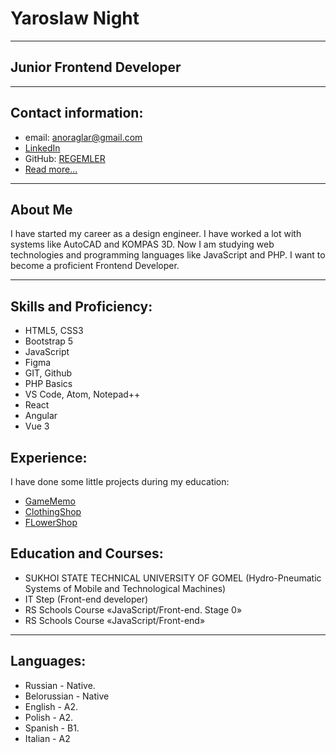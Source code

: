 # Yaroslaw Night 
***
## Junior Frontend Developer
***
## Contact information:
- email: anoraglar@gmail.com
- [LinkedIn](https://www.linkedin.com/in/%D1%8F%D1%80%D0%BE%D1%81%D0%BB%D0%B0%D0%B2-%D1%80%D1%8B%D1%87%D0%B8%D0%BA-56932023b/)
- GitHub: [REGEMLER](https://github.com/REGEMLER)
- [Read more...](https://regemler.github.io/Resume/)
***
## About Me
I have started my career as a design engineer. I have worked a lot with systems like AutoCAD and KOMPAS 3D. 
Now I am studying web technologies and programming languages like JavaScript and PHP.
I want to become a proficient Frontend Developer.
***
## Skills and Proficiency:
+ HTML5, CSS3
+ Bootstrap 5
+ JavaScript 
+ Figma
+ GIT, Github
+ PHP Basics
+ VS Code, Atom, Notepad++
+ React
+ Angular
+ Vue 3
## Experience: 
I have done some little projects during my education: 
+ [GameMemo](https://regemler.github.io/Cards/)
+ [ClothingShop](https://regemler.github.io/ClothingStor)
+ [FLowerShop](https://regemler.github.io/Plant/)
## Education and Courses:
- SUKHOI STATE TECHNICAL UNIVERSITY OF GOMEL (Hydro-Pneumatic Systems of Mobile and Technological Machines)
- IT Step (Front-end developer)
- RS Schools Course «JavaScript/Front-end. Stage 0» 
- RS Schools Course «JavaScript/Front-end» 
***
## Languages:
+ Russian - Native.
+ Belorussian - Native
+ English - A2.
+ Polish - A2. 
+ Spanish - B1.
+ Italian - A2

